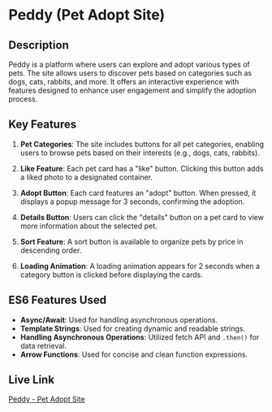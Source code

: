 # Peddy (Pet Adopt Site)

## Description
Peddy is a platform where users can explore and adopt various types of pets. The site allows users to discover pets based on categories such as dogs, cats, rabbits, and more. It offers an interactive experience with features designed to enhance user engagement and simplify the adoption process.

## Key Features

1. **Pet Categories**: The site includes buttons for all pet categories, enabling users to browse pets based on their interests (e.g., dogs, cats, rabbits).

2. **Like Feature**: Each pet card has a "like" button. Clicking this button adds a liked photo to a designated container.

3. **Adopt Button**: Each card features an "adopt" button. When pressed, it displays a popup message for 3 seconds, confirming the adoption.

4. **Details Button**: Users can click the "details" button on a pet card to view more information about the selected pet.

5. **Sort Feature**: A sort button is available to organize pets by price in descending order.

6. **Loading Animation**: A loading animation appears for 2 seconds when a category button is clicked before displaying the cards.

## ES6 Features Used

- **Async/Await**: Used for handling asynchronous operations.
- **Template Strings**: Used for creating dynamic and readable strings.
- **Handling Asynchronous Operations**: Utilized fetch API and `.then()` for data retrieval.
- **Arrow Functions**: Used for concise and clean function expressions.

## Live Link

[Peddy - Pet Adopt Site](https://peddyadopt99.netlify.app/)

